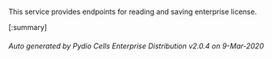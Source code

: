 






This service provides endpoints for reading and saving enterprise license.

[:summary]

###### Auto generated by Pydio Cells Enterprise Distribution v2.0.4 on 9-Mar-2020
